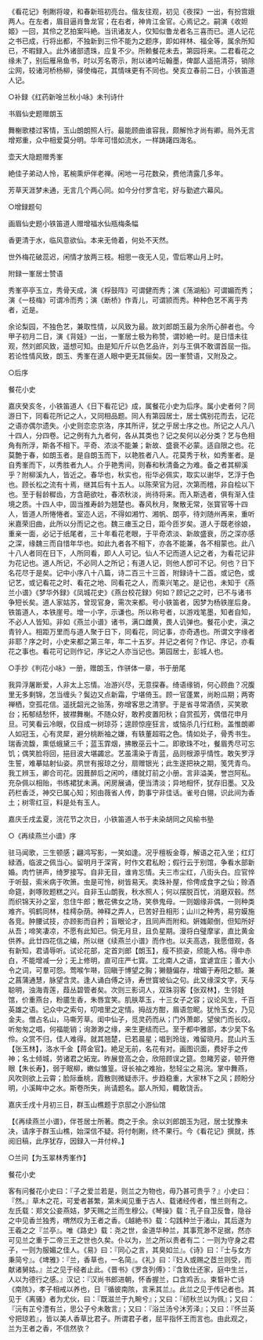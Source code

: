 <!-- { "loadSidebar": true } -->
《看花记》剞劂将竣，和春新班初亮台。偕友往观，初见《夜探》一出，有扮宫娥两人。在左者，眉目逼肖鲁龙官；在右者，神肯江金官。心焉记之。嗣演《收妲姬》一回，其伶之艺拍案呌絶。当讯诸友人，仅知似鲁龙者名三喜而已。道人记花之书已成，行将出都，不独新到三伶不能为之题序，即如祥林、福全等，属余所知已，不暇録入。此外诸部遗珠，应复不少。所赖餐花未去，第园将来。二君看花之缘未了，别后雁帛鱼书，时以芳名寄示，附以诸吟坛翰墨，俾鄙人遥挹清芬，销除尘网，较诸河桥杨柳，驿使梅花，其情味更有不同也。癸亥立春前二日，小铁笛道人记。

○补録《红药新唫兰秋小咏》未刊诗什

书眉仙史题赠朗玉

舞榭歌楼过客情，玉山朗朗照人行。最能顾曲谁容我，颇解怜才尚有卿。局外无言增郑重，众中相爱莫分明。华年可惜如流水，一样踌躇四海名。

壶天大隐题赠秀峯

絶佳子弟动人怜，茗椀熏炉伴老禅。闲地一弓花数朶，费他清露几多年。

芳草天涯梦未通，无言几个两心同。如今分付罗含宅，好与勤遮六幕风。

○增録题句

画眉仙史题小铁笛道人赠增福水仙瓶梅条幅

香更清于水，临风意欲仙。本来无倚着，何处不天然。

世外梅花破蕊迟，闲情才放两三枝。相思一夜无人见，雪后寒山月上时。

附録一峯居士赞语

秀峯亭亭玉立，秀骨天成，演《桴鼓阵》可谓健而秀；演《荡湖船》可谓媚而秀；演《一枝梅》可谓冷而秀；演《断桥》作青儿，可谓颕而秀。种种色艺不离乎秀者，近是。

余论梨园，不独色艺，兼取性情，以风致为最。故刘郎朗玉最为余所心醉者也。今甲子初月二日，演《背娃》一出，一峯居士极为称赞，谓妙絶一时。是日惜未往观，然刘郎风致，遥想可知。由是知斤斤以色艺品许，刘与王俱不敢谓首屈一指。若论性情风致，朗玉、秀峯在道人眼中更无其俪矣。因一峯赞语，又附及之。

○后序

餐花小史

嘉庆癸亥冬，小铁笛道人《日下看花记》成，属餐花小史为后序。属小史者何？同游日下，同看花所记之人，又同相品题。同人有第园居士，居士偶别花而去，记花之语亦偶尔遗失。小史则恋恋京洛，序其所评，犹之乎居士序之也。所记之人凡八十四人，分四卷。记之例有九九者何，各从其类也？记之矣何以必分类？艺与色相角有所浮，斯各不相下。平奇、浓淡不能兼；新故、盛衰不必蒙。适自限之也。花莫艶于春，如朗玉者。是自朗玉而下，以艳胜者八人。花莫秀于秋，如秀峯者。是自秀峯而下，以秀胜者九人。介乎艳秀间，则春和秋清备之为难。备之者其柳溪乎？附柳溪九人，皆近之。春华也，秋实也，衔华必佩实，取实以谢华，艺浮于色也。顾长松之流有十焉，继其后有十五人。以陈荣官为冠，次第而稽，非自桧以下也。至于髫龄穉齿，方含葩欲吐，春浓秋淡，尚待将来。而入斯选者，俱有渐入佳境之质。十四人中，固当推寿龄为翘楚也。春风秋月，聚散无常，张寳官等十四人，皆道人所惓惓者。室迩人远，不得如湘竹、湘帆、朗亭，待刘随州再来，重听米嘉荣旧曲，此所以分而记之也。魏三瘗玉之日，距今匝岁矣。道人于既老徐娘，重亲一面，必记于纸尾者，三十年看花老眼，于平奇浓淡、新故盛衰，历之深亦感之深，缘魏三而自惜年华也。如此九者各不相下，亦各不能兼，各不相蒙也。此八十八人者同在日下，人所同看，即人人可记。仙人不记而道人记之者，为看花记非为花记也。道人所记，不必同人之所记；有道人记，则他人卽可不记。何也？日下名花尽于是矣。记中小序八十八篇，诗二百三十三首，附録诗十二首。或记色，或记艺，或记看花之时、看花之地、同看花之人，而乘兴笔之。是记也，未知于《燕兰小谱》《梦华外録》《凤城花史》《燕台校花録》何如？顾记之之时，已不与诸书争短长矣。道人家姑苏，曾现官身，需次来都。号小铁笛者，因梦为杨铁崖后身。铁笛道人，本铁崖号。增一小字，示谦也。所以称号者，以游戏笔墨，知者自知，不必人人皆知。非如《燕兰小谱》诸书，满口雌黄，畏人讥弹也。餐花小史，滇之青铃人。相距万里而与道人聚于日下，同看花，同记事，亦奇遇也。所谓文字缘者非耶？序之时，小史来都之第三年，年二十五岁。并记之者何？作记、序记，亦看花之事也。看花可记则作记，序记之人亦当记也。第园居士，彭城人也。

○手抄《判花小咏》一册，赠朗玉，作骈体一章，书于册尾

我异浮屠断爱，人非太上忘情。冶游兴尽，无意探春。绮语缘销，何心顾曲？况腹里无多剩锦，怎当缠头？鬓边又点新霜，宁堪倚玉。顾一官蓬累，尚盼瓜期；两寄禅栖，空孤花信。遥抚韶光之骀荡，弥增客思之清寥。于是省寻常酒债，买笑歌台；拓郁结愁怀，披襟舞榭。不随众好，敢矜皮置阳秋；自赏孤芳，偶借花申月旦。可笑看云冷眼，仅目成一树琼芬；遑顾惊座狂言，或恼杀几行红粉。盖惟朗卿人如冠玉，心有灵犀，避分桃断袖之嫌，有轶董超瑕之色。情如处子，骨秀书生。瑞香流馥，熏低蛾黛三千；蓝玉霏烟，拂散巫云十二。即歌珠不吐，餐眉秀尽可忘饥；偶笑脸将回，挹目波大堪蠲忿。艺虽濡染于青蓝，品则根源乎情性。敢矢罗浮生誓，难摹姑射仙姿。夙世有报琼之分，扇赠银光；此生遂把袂之期，笺凭青鸟。我工辨玉，卿合司花。因葺醉后之闲吟，缮就灯前之小册。言非溢美，誉岂阿私。充杂佩以相贻，书练裙犹未满。闲房展诵，便当清淡；异地相怀，犹存旧墨。又及药栏香泛，神交已属心知；矧由薇省人传，韵事宁非佳话。雀号白翎，识此间为香土；树零红豆，料是处有玉人。

嘉庆壬戌孟夏，浣花节之次日，小铁笛道人书于未染胡同之风榆书塾

○《再续燕兰小谱》序

驻马闻歌，三生顿感；翩鸿写影，一笑如逢。况乎檀板金尊，解语之花入坐；红灯緑酒，临波之佩当心。留明月于深宵，时作文君私盼；假行云于别馆，争看水部新婚。肉竹骈声，绮罗接写。自非无目，谁肯忘情。夫三巿尘红，八街头白。应官悴于听鼓，索米病于吹箫。虫是可怜，树皆易天。卖珠补屋，伶俜成食字之仙；赊酒命筵，剥啄败题糕之兴。自非玉山朗我，秋水照人；何以摆脱百忧，消磨双毂。然而织锦天孙之室，忽住牛郎；散花佛女之场，笑叅鬼母。一则姻缘非偶，一则种类难齐。鸮鹤同林，桂樗杂荫。神释之弄人，已苦好丑相形；山川之种秀，易穷嫫施各竞。肿腰试技，亦顾影而自矜；盲眼论才，且同声而附和。姸媸颠倒，但知所好从吾；啼笑凄凉，不愿有此知已。倘无月旦，且负星期。漫将白璧摩挲，直比黄金供养。此廿四花信之编，所以继《续燕兰小谱》而作也。以夫高选，我愿借观，各有新知，君请辱听。试论花部，定首刘郎【朗玉】，瘦不损姿，颀能入格。得中赤白，不能增减一分；无上修明，直可庄严七寳。工北南人之语，宜谑宜庄；善大小令之词，可羣可怨。莺喉乍啭，回瞋于博望之胸；獭髓偏存，增媚于寿阳之额。兼之菖蒲通慧，脉望含灵。逢人诵白傅之诗，寿世寳坡仙之句。此又缘深文字，天与聪明，浊海青莲，葭丛碧管者矣。次则三影词人，双珠羽客【张双林】，生邻娃馆，价重燕台，粉靥生香，朱唇宜笑。肌肤萃玉，十三女子之容；议论风生，千百英雄之语。记众中之索句，叨喑里之定情。拇战方酣，眉语忽眤。犹怜玉女，乃见金夫。僧占名山，马嘶芳草。闺中仙子，觅灵药而从；门外萧郞，望侯门而长叹。听匆匆之唱，何福能销；询渺渺之缘，来生更结而已。至于都中雅部，本少吴下名伶。众赏不归，佳人难得。就其翘楚，已若晨星；唱到玲珑，难留晓月。昆山片玉【张玉林】，洛水千金【蒋金官】。絶足无前，名花有对。画图识面，费好手之传神；名士倾城，劳诸君之妬宠。昨展登高之会，欣陪顾误之筵。忽睹芳姿，顿开倦眼【朱长寿】，弱于眠柳，嫩似雏篁。讶长袖之难抬，愁轻尘之易浣。掌中舞燕，风吹则欲上云霄；脸际垂桃，霞散则微疑赤汗。步趋稳重，大家林下之风；顾盼分明，小溪眸中之水。斯卷所失，尚请题名。鄙人所知，輙敢饶舌。

嘉庆壬戌十月初三日，群玉山樵题于京邸之小游仙馆

【《再续燕兰小谱》，伴苍居士所著。商之于余。余以刘郎朗玉为冠，居士犹豫未决，请序于群玉山樵，始深信不疑。将付剞劂，终不果行。今《看花记》撰就，拣阅旧稿，此序犹存，因録入一并付梓。】

○兰问【为玉翠林秀峯作】

餐花小史

客有问餐花小史曰：『子之爱兰若是，则兰之为物也，毋乃甚可贵乎？』小史曰：『然。』草木之花，可爱者甚繁，第未闻见重于古人、载诸经传者，惟兰则有之。左氏载：郑文公妾燕姞，梦天赐之兰而生穆公。《琴操》载：孔子自卫反鲁，隐谷之中见香兰独秀，喟然叹为王者之香。《越絶书》载：勾践种兰于渚山，其后遂为王羲之之『兰亭』。唯《路史》载：尧之世，金道华种兰，其事荒渺不足据，然亦可见兰之重于二帝三王之世也久矣。仆以为，兰之所以贵者有二：一则为守身之君子，一则为服媚之佳人。《易》曰：『同心之言，其臭如兰』。《诗》曰：『士与女方秉简兮』。《埤雅》：『兰，香草也，一名简』。《礼》曰：『妇人或赐之茝兰则受，而献诸舅姑。』兰之见于经者止此。《晋书》《罗含列傅》：『含致仕还家，庭中生兰，人以为德行之感。』汉记：『汉尚书郎进朝，怀香握兰，口含鸡舌』。束晳补亡诗《南陔》，孝子相戒以养也，日『循彼南陔，言釆其兰』。此兰之见于传记者也。其见于《离骚》者为尤伙，曰：『既滋兰于九畹兮』；又曰：『纫秋兰以为佩』；又曰：『沅有芷兮澧有兰，思公子兮未敢言』；又曰：『浴兰汤兮沐芳泽』；又曰：『怀兰英兮把琼若』，皆以美人香草比君子。所谓君子者，屈平指怀王而言也。由此观之，兰为王者之香，不信然欤？

